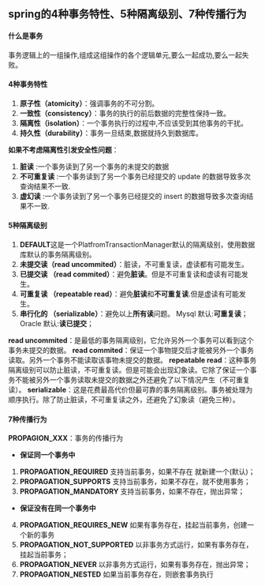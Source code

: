 ## spring的4种事务特性、5种隔离级别、7种传播行为
#### 什么是事务
事务逻辑上的一组操作,组成这组操作的各个逻辑单元,要么一起成功,要么一起失败。

#### 4种事务特性
1. **原子性（atomicity）**：强调事务的不可分割。
2. **一致性（consistency）**：事务的执行的前后数据的完整性保持一致。
3. **隔离性（isolation）**：一个事务执行的过程中,不应该受到其他事务的干扰。
4. **持久性（durability）**：事务一旦结束,数据就持久到数据库。

**如果不考虑隔离性引发安全性问题**：
1. **脏读** :一个事务读到了另一个事务的未提交的数据 
2. **不可重复读** :一个事务读到了另一个事务已经提交的 update 的数据导致多次查询结果不一致. 
3. **虚幻读** :一个事务读到了另一个事务已经提交的 insert 的数据导致多次查询结果不一致.

#### 5种隔离级别
1. **DEFAULT**这是一个PlatfromTransactionManager默认的隔离级别，使用数据库默认的事务隔离级别。
2. **未提交读（read uncommited）**：脏读，不可重复读，虚读都有可能发生。
3. **已提交读 （read commited）**：避免**脏读**。但是不可重复读和虚读有可能发生。
4. **可重复读 （repeatable read）**：避免**脏读**和**不可重复读**.但是虚读有可能发生。
5. **串行化的 （serializable）**：避免以上**所有读**问题。
Mysql 默认:**可重复读**；
Oracle 默认:**读已提交**；


**read uncommited**：是最低的事务隔离级别，它允许另外一个事务可以看到这个事务未提交的数据。 
**read commited**：保证一个事物提交后才能被另外一个事务读取。另外一个事务不能读取该事物未提交的数据。 
**repeatable read**：这种事务隔离级别可以防止脏读，不可重复读。但是可能会出现幻象读。它除了保证一个事务不能被另外一个事务读取未提交的数据之外还避免了以下情况产生（不可重复读）。 
**serializable**：这是花费最高代价但最可靠的事务隔离级别。事务被处理为顺序执行。除了防止脏读，不可重复读之外，还避免了幻象读（避免三种）。

#### 7种传播行为
**PROPAGION_XXX**：事务的传播行为 
- **保证同一个事务中**
1. **PROPAGATION_REQUIRED** 支持当前事务，如果不存在 就新建一个(默认)；
2. **PROPAGATION_SUPPORTS** 支持当前事务，如果不存在，就不使用事务；
3. **PROPAGATION_MANDATORY** 支持当前事务，如果不存在，抛出异常；
- **保证没有在同一个事务中**
4. **PROPAGATION_REQUIRES_NEW** 如果有事务存在，挂起当前事务，创建一个新的事务 
5. **PROPAGATION_NOT_SUPPORTED** 以非事务方式运行，如果有事务存在，挂起当前事务；
6. **PROPAGATION_NEVER** 以非事务方式运行，如果有事务存在，抛出异常；
7. **PROPAGATION_NESTED** 如果当前事务存在，则嵌套事务执行
